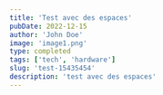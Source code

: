 ```yaml
---
title: 'Test avec des espaces'
pubDate: 2022-12-15
author: 'John Doe'
image: 'image1.png'
type: completed
tags: ['tech', 'hardware']
slug: 'test-15435454'
description: 'test avec des espaces'
---
```

